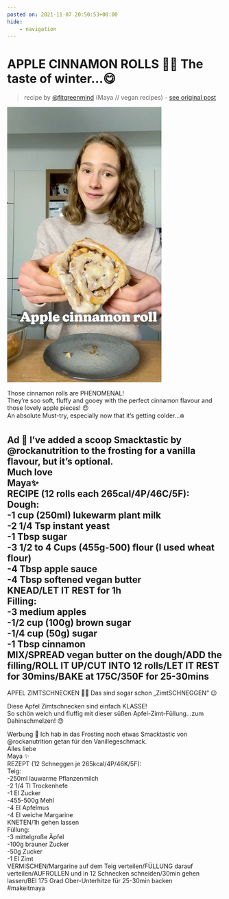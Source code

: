 ```yaml
---
posted on: 2021-11-07 20:50:53+00:00
hide:
    - navigation
---
```


# APPLE CINNAMON ROLLS 🍎🥰 The taste of winter…😋 

> recipe by [@fitgreenmind](https://www.instagram.com/fitgreenmind/) 
(Maya // vegan recipes) - [see original post](https://instagram.com/p/CV_RjQfqg4_)

![](../img/fitgreenmind_07-11-2021_2011.png)

  
Those cinnamon rolls are PHENOMENAL!   
They’re soo soft, fluffy and gooey with the perfect cinnamon flavour and those lovely apple pieces! 😍  
An absolute Must-try, especially now that it’s getting colder…❄️  
  
Ad 💙 I’ve added a scoop Smacktastic by @rockanutrition to the frosting for a vanilla flavour, but it’s optional.  
Much love  
Maya✨  
RECIPE (12 rolls each 265cal/4P/46C/5F):  
Dough:  
-1 cup (250ml) lukewarm plant milk  
-2 1/4 Tsp instant yeast  
-1 Tbsp sugar  
-3 1/2 to 4 Cups (455g-500) flour (I used wheat flour)  
-4 Tbsp apple sauce  
-4 Tbsp softened vegan butter  
KNEAD/LET IT REST for 1h  
Filling:  
-3 medium apples  
-1/2 cup (100g) brown sugar  
-1/4 cup (50g) sugar  
-1 Tbsp cinnamon  
MIX/SPREAD vegan butter on the dough/ADD the filling/ROLL IT UP/CUT INTO 12 rolls/LET IT REST for 30mins/BAKE at 175C/350F for 25-30mins  
-  
APFEL ZIMTSCHNECKEN 🍎🥰 Das sind sogar schon „ZimtSCHNEGGEN“ 😉  
  
Diese Apfel Zimtschnecken sind einfach KLASSE!   
So schön weich und fluffig mit dieser süßen Apfel-Zimt-Füllung…zum Dahinschmelzen! 😍  
  
Werbung 💙 Ich hab in das Frosting noch etwas Smacktastic von @rockanutrition getan für den Vanillegeschmack.  
Alles liebe   
Maya ✨  
REZEPT (12 Schneggen je 265kcal/4P/46K/5F):  
Teig:  
-250ml lauwarme Pflanzenmilch  
-2 1/4 Tl Trockenhefe   
-1 El Zucker  
-455-500g Mehl  
-4 El Apfelmus  
-4 El weiche Margarine  
KNETEN/1h gehen lassen  
Füllung:  
-3 mittelgroße Äpfel  
-100g brauner Zucker  
-50g Zucker  
-1 El Zimt  
VERMISCHEN/Margarine auf dem Teig verteilen/FÜLLUNG darauf verteilen/AUFROLLEN und in 12 Schnecken schneiden/30min gehen lassen/BEI 175 Grad Ober-Unterhitze für 25-30min backen   
\#makeitmaya   